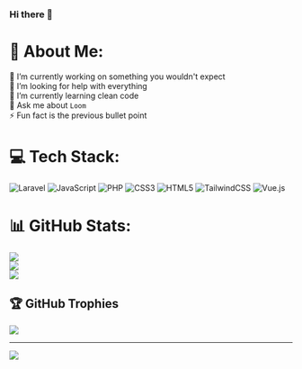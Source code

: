 ### Hi there 👋

# 💫 About Me:
🔭 I’m currently working on something you wouldn't expect<br>🤝 I’m looking for help with everything<br>🌱 I’m currently learning clean code<br>💬 Ask me about `Loom`<br>⚡ Fun fact is the previous bullet point


# 💻 Tech Stack:
![Laravel](https://img.shields.io/badge/laravel-%23FF2D20.svg?style=for-the-badge&logo=laravel&logoColor=white) ![JavaScript](https://img.shields.io/badge/javascript-%23323330.svg?style=for-the-badge&logo=javascript&logoColor=%23F7DF1E) ![PHP](https://img.shields.io/badge/php-%23777BB4.svg?style=for-the-badge&logo=php&logoColor=white) ![CSS3](https://img.shields.io/badge/css3-%231572B6.svg?style=for-the-badge&logo=css3&logoColor=white) ![HTML5](https://img.shields.io/badge/html5-%23E34F26.svg?style=for-the-badge&logo=html5&logoColor=white) ![TailwindCSS](https://img.shields.io/badge/tailwindcss-%2338B2AC.svg?style=for-the-badge&logo=tailwind-css&logoColor=white) ![Vue.js](https://img.shields.io/badge/vuejs-%2335495e.svg?style=for-the-badge&logo=vuedotjs&logoColor=%234FC08D)
# 📊 GitHub Stats:
![](https://github-readme-stats.vercel.app/api?username=comes&theme=default&hide_border=false&include_all_commits=true&count_private=true)<br/>
![](https://github-readme-streak-stats.herokuapp.com/?user=comes&theme=default&hide_border=false)<br/>
![](https://github-readme-stats.vercel.app/api/top-langs/?username=comes&theme=default&hide_border=false&include_all_commits=true&count_private=true&layout=compact)

## 🏆 GitHub Trophies
![](https://github-profile-trophy.vercel.app/?username=comes&theme=flat&no-frame=false&no-bg=false&margin-w=4)

---
[![](https://visitcount.itsvg.in/api?id=comes&icon=0&color=0)](https://visitcount.itsvg.in)

<!-- Proudly created with GPRM ( https://gprm.itsvg.in ) -->
